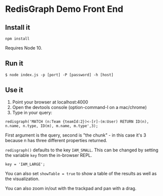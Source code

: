 # RedisGraph Demo Front End

## Install it

```
npm install
```

Requires Node 10.

## Run it

```
$ node index.js -p [port] -P [password] -h [host]
```

## Use it

1. Point your browser at localhost:4000
2. Open the devtools console (option-command-I on a mac/chrome)
3. Type in your query:
```
redisgraph('MATCH (n:Team {teamId:2})<-[r]-(m:User) RETURN ID(n), n.name, n.type, ID(m), m.name, m.type',3);
```
First argument is the query, second is "the chunk" - in this case it's 3 because n has three different properties returned.

`redisgraph()` defaults to the key `IAM_SMALL`. This can be changed by setting the variable `key` from the in-browser REPL. 
```
key = 'IAM_LARGE';
```

You can also set `showTable = true` to show a table of the results as well as the visualization.

You can also zoom in/out with the trackpad and pan with a drag.
